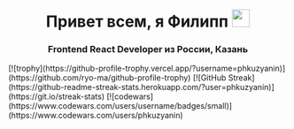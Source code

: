 <h1 align="center">Привет всем, я <strong>Филипп</strong> 
<img src="https://github.com/blackcater/blackcater/raw/main/images/Hi.gif" height="32"/></h1>
<h3 align="center">Frontend React Developer из России, Казань</h3>
[![trophy](https://github-profile-trophy.vercel.app/?username=phkuzyanin)](https://github.com/ryo-ma/github-profile-trophy)
[![GitHub Streak](https://github-readme-streak-stats.herokuapp.com/?user=phkuzyanin)](https://git.io/streak-stats)
[![codewars](https://www.codewars.com/users/username/badges/small)](https://www.codewars.com/users/phkuzyanin) 


